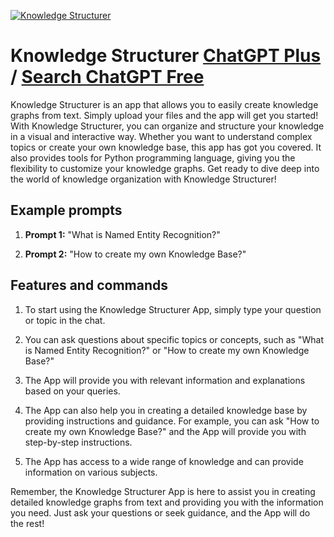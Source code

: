
[![Knowledge Structurer](https://files.oaiusercontent.com/file-gP2BeJB9VPsXVTs4Ntn35IxK?se=2123-10-22T06%3A28%3A39Z&sp=r&sv=2021-08-06&sr=b&rscc=max-age%3D31536000%2C%20immutable&rscd=attachment%3B%20filename%3D0853f1a6-81da-4e73-a03a-c3270348f56b.png&sig=5ILxTaGmB/e9QfKsatcRpaEKxZ%2Bd6vVOilMiI/P8qO4%3D)](https://chat.openai.com/g/g-9ImhE2twe-knowledge-structurer)

# Knowledge Structurer [ChatGPT Plus](https://chat.openai.com/g/g-9ImhE2twe-knowledge-structurer) / [Search ChatGPT Free](https://gptcall.net/index.html#/?search=Knowledge%20Structurer)

Knowledge Structurer is an app that allows you to easily create knowledge graphs from text. Simply upload your files and the app will get you started! With Knowledge Structurer, you can organize and structure your knowledge in a visual and interactive way. Whether you want to understand complex topics or create your own knowledge base, this app has got you covered. It also provides tools for Python programming language, giving you the flexibility to customize your knowledge graphs. Get ready to dive deep into the world of knowledge organization with Knowledge Structurer!

## Example prompts

1. **Prompt 1:** "What is Named Entity Recognition?"

2. **Prompt 2:** "How to create my own Knowledge Base?"

## Features and commands

1. To start using the Knowledge Structurer App, simply type your question or topic in the chat.

2. You can ask questions about specific topics or concepts, such as "What is Named Entity Recognition?" or "How to create my own Knowledge Base?"

3. The App will provide you with relevant information and explanations based on your queries.

4. The App can also help you in creating a detailed knowledge base by providing instructions and guidance. For example, you can ask "How to create my own Knowledge Base?" and the App will provide you with step-by-step instructions.

5. The App has access to a wide range of knowledge and can provide information on various subjects.

Remember, the Knowledge Structurer App is here to assist you in creating detailed knowledge graphs from text and providing you with the information you need. Just ask your questions or seek guidance, and the App will do the rest!


